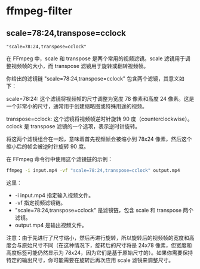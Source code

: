# ffmpeg-filter

## scale=78:24,transpose=cclock

```
"scale=78:24,transpose=cclock"
```

在 FFmpeg 中，scale 和 transpose 是两个常用的视频滤镜。scale 滤镜用于调整视频帧的大小，而 transpose 滤镜用于旋转或翻转视频帧。

你给出的滤镜链 "scale=78:24,transpose=cclock" 包含两个滤镜，其意义如下：

scale=78:24: 这个滤镜将视频帧的尺寸调整为宽度 78 像素和高度 24 像素。这是一个非常小的尺寸，通常用于创建缩略图或特殊用途的视频。

transpose=cclock: 这个滤镜将视频帧逆时针旋转 90 度（counterclockwise）。cclock 是 transpose 滤镜的一个选项，表示逆时针旋转。

将这两个滤镜组合在一起，意味着首先视频帧会被缩小到 78x24 像素，然后这个缩小后的帧会被逆时针旋转 90 度。

在 FFmpeg 命令行中使用这个滤镜链的示例：

```bash
ffmpeg -i input.mp4 -vf "scale=78:24,transpose=cclock" output.mp4
```

这里：

* -i input.mp4 指定输入视频文件。
* -vf 指定视频滤镜链。
* "scale=78:24,transpose=cclock" 是滤镜链，包含 scale 和 transpose 两个滤镜。
* output.mp4 是输出视频文件。

注意：由于先进行了尺寸缩小，然后再进行旋转，所以旋转后的视频帧的宽度和高度会与原始尺寸不同（在这种情况下，旋转后的尺寸将是 24x78 像素，但宽度和高度标签可能仍然显示为 78x24，因为它们是基于原始尺寸的）。如果你需要保持特定的输出尺寸，你可能需要在旋转后再次应用 scale 滤镜来调整尺寸。
